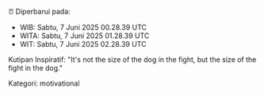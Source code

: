 ⏰ Diperbarui pada:
- WIB: Sabtu, 7 Juni 2025 00.28.39 UTC
- WITA: Sabtu, 7 Juni 2025 01.28.39 UTC
- WIT: Sabtu, 7 Juni 2025 02.28.39 UTC

Kutipan Inspiratif:
"It's not the size of the dog in the fight, but the size of the fight in the dog."


Kategori: motivational

